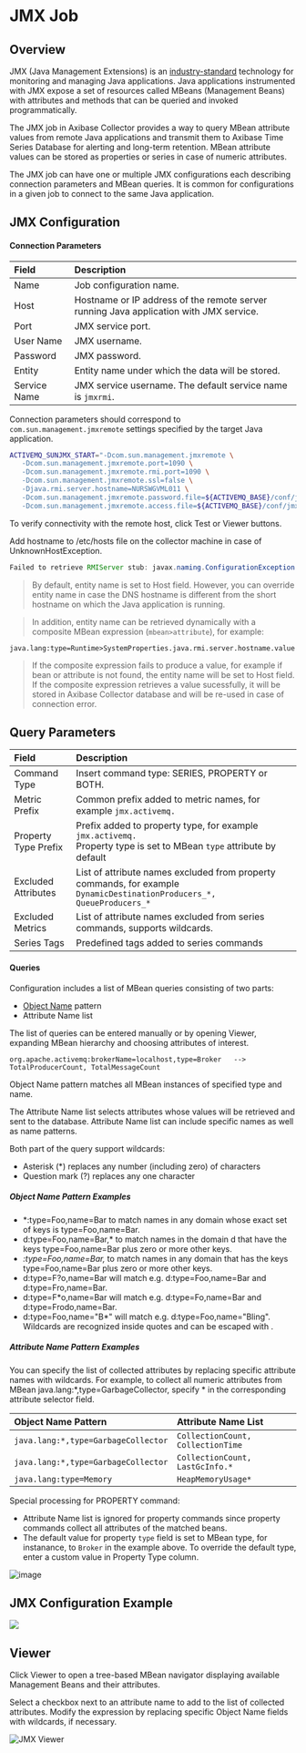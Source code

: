 # JMX Job

## Overview

JMX (Java Management Extensions) is an [industry-standard](http://java.sun.com/products/JavaManagement/download.html) technology for monitoring and managing Java applications. Java applications instrumented with JMX expose a set of resources called MBeans (Management Beans) with attributes and methods that can be queried and invoked programmatically.

The JMX job in Axibase Collector provides a way to query MBean attribute values from remote Java applications and transmit them to Axibase Time Series Database for alerting and long-term retention. MBean attribute values can be stored as properties or series in case of numeric attributes.

The JMX job can have one or multiple JMX configurations each describing connection parameters and MBean queries. It is common for configurations in a given job to connect to the same Java application.

## JMX Configuration

#### Connection Parameters

| Field       | Description |
|:-------------|:-------------|
| Name | Job configuration name. |
| Host | Hostname or IP address of the remote server running Java application with JMX service. |
| Port | JMX service port.  |
| User Name | 	JMX username. |
| Password | JMX password. |
| Entity | Entity name under which the data will be stored. |
| Service Name | 	JMX service username. The default service name is `jmxrmi`. |

Connection parameters should correspond to `com.sun.management.jmxremote` settings specified by the target Java application.

```sh
ACTIVEMQ_SUNJMX_START="-Dcom.sun.management.jmxremote \
   -Dcom.sun.management.jmxremote.port=1090 \
   -Dcom.sun.management.jmxremote.rmi.port=1090 \
   -Dcom.sun.management.jmxremote.ssl=false \
   -Djava.rmi.server.hostname=NURSWGVML011 \
   -Dcom.sun.management.jmxremote.password.file=${ACTIVEMQ_BASE}/conf/jmx.password \
   -Dcom.sun.management.jmxremote.access.file=${ACTIVEMQ_BASE}/conf/jmx.access"
```

To verify connectivity with the remote host, click Test or Viewer buttons. 

Add hostname to /etc/hosts file on the collector machine in case of UnknownHostException.

```java
Failed to retrieve RMIServer stub: javax.naming.ConfigurationException [Root exception is java.rmi.UnknownHostException: Unknown host: NURSWGVML011; nested exception is:  	java.net.UnknownHostException: NURSWGVML011]
```

> By default, entity name is set to Host field. However, you can override entity name in case the DNS hostname is different from the short hostname on which the Java application is running. 

> In addition, entity name can be retrieved dynamically with a composite MBean expression (`mbean>attribute`), for example:

```
java.lang:type=Runtime>SystemProperties.java.rmi.server.hostname.value
```

> If the composite expression fails to produce a value, for example if bean or attribute is not found, the entity name will be set to Host field. If the composite expression retrieves a value sucessfully, it will be stored in Axibase Collector database and will be re-used in case of connection error.

## Query Parameters

| Field | Description |
|:---|:---|
| Command Type | Insert command type: SERIES, PROPERTY or BOTH. |
| Metric Prefix | Common prefix added to metric names, for example `jmx.activemq.`  |
| Property Type Prefix  | Prefix added to property type, for example `jmx.activemq.`<br>Property type is set to MBean `type` attribute by default |
| Excluded Attributes | 	List of attribute names excluded from property commands, for example `DynamicDestinationProducers_*, QueueProducers_*` |
| Excluded Metrics | List of attribute names excluded from series commands, supports wildcards. |
| Series Tags | Predefined tags added to series commands |

#### Queries

Configuration includes a list of MBean queries consisting of two parts:

* [Object Name](https://docs.oracle.com/javase/7/docs/api/javax/management/ObjectName.html) pattern
* Attribute Name list

The list of queries can be entered manually or by opening Viewer, expanding MBean hierarchy and choosing attributes of interest.

```
org.apache.activemq:brokerName=localhost,type=Broker   -->     TotalProducerCount, TotalMessageCount
```

Object Name pattern matches all MBean instances of specified type and name. 

The Attribute Name list selects attributes whose values will be retrieved and sent to the database. Attribute Name list can include specific names as well as name patterns. 

Both part of the query support wildcards:

* Asterisk (*) replaces any number (including zero) of characters
* Question mark (?) replaces any one character

##### Object Name Pattern Examples

* *:type=Foo,name=Bar to match names in any domain whose exact set of keys is type=Foo,name=Bar.
* d:type=Foo,name=Bar,* to match names in the domain d that have the keys type=Foo,name=Bar plus zero or more other keys.
* *:type=Foo,name=Bar,* to match names in any domain that has the keys type=Foo,name=Bar plus zero or more other keys.
* d:type=F?o,name=Bar will match e.g. d:type=Foo,name=Bar and d:type=Fro,name=Bar.
* d:type=F*o,name=Bar will match e.g. d:type=Fo,name=Bar and d:type=Frodo,name=Bar.
* d:type=Foo,name="B*" will match e.g. d:type=Foo,name="Bling". Wildcards are recognized inside quotes and can be escaped with \.

##### Attribute Name Pattern Examples

You can specify the list of collected attributes by replacing specific attribute names with wildcards. For example, to collect all numeric attributes from MBean java.lang:*,type=GarbageCollector, specify * in the corresponding attribute selector field.

| Object Name Pattern        | Attribute Name List  |
|:-------------|:-------------|
| `java.lang:*,type=GarbageCollector` | `CollectionCount, CollectionTime`|
| `java.lang:*,type=GarbageCollector` | `CollectionCount, LastGcInfo.*`|
| `java.lang:type=Memory` | `HeapMemoryUsage*` |

Special processing for PROPERTY command:

- Attribute Name list is ignored for property commands since property commands collect all attributes of the matched beans.
- The default value for property `type` field is set to MBean type, for instanance, to `Broker` in the example above. To override the default type, enter a custom value in Property Type column.

![image](https://axibase.com/wp-content/uploads/2014/06/property_type.png)

## JMX Configuration Example

![](https://axibase.com/wp-content/uploads/2014/06/jmx_config.png)


## Viewer

Click Viewer to open a tree-based MBean navigator displaying available Management Beans and their attributes.

Select a checkbox next to an attribute name to add to the list of collected attributes. Modify the expression by replacing specific Object Name fields with wildcards, if necessary.

![JMX Viewer](https://axibase.com/wp-content/uploads/2014/06/jmx_viewer.png)






